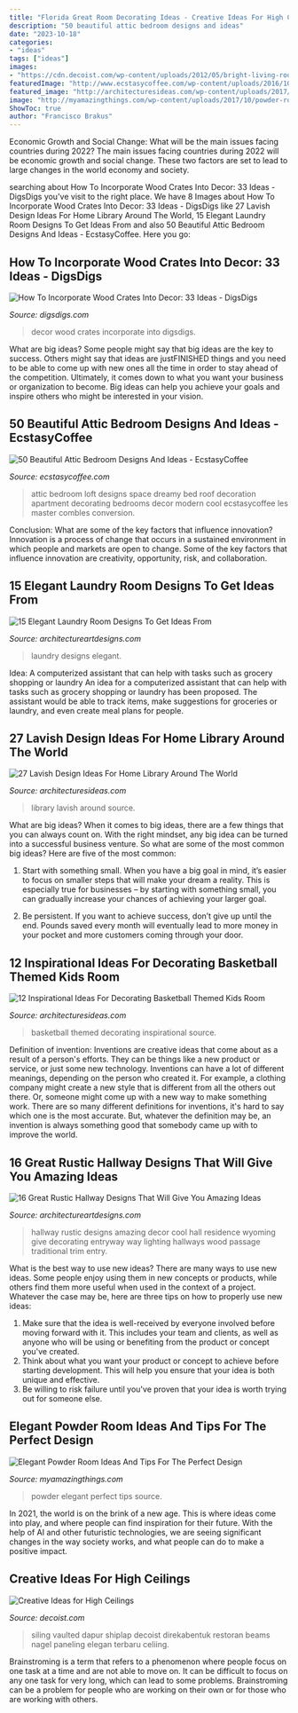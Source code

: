 ```yaml
---
title: "Florida Great Room Decorating Ideas - Creative Ideas For High Ceilings"
description: "50 beautiful attic bedroom designs and ideas"
date: "2023-10-18"
categories:
- "ideas"
tags: ["ideas"]
images:
- "https://cdn.decoist.com/wp-content/uploads/2012/05/bright-living-room-with-high-ceiling.jpg"
featuredImage: "http://www.ecstasycoffee.com/wp-content/uploads/2016/10/dreamy-loft-room.jpg"
featured_image: "http://architecturesideas.com/wp-content/uploads/2017/06/6-11.jpg"
image: "http://myamazingthings.com/wp-content/uploads/2017/10/powder-room-3-.jpg"
ShowToc: true
author: "Francisco Brakus"
---
```



Economic Growth and Social Change: What will be the main issues facing countries during 2022?
The main issues facing countries during 2022 will be economic growth and social change. These two factors are set to lead to large changes in the world economy and society.

	

		
searching about How To Incorporate Wood Crates Into Decor: 33 Ideas - DigsDigs you've visit to the right place. We have 8 Images about How To Incorporate Wood Crates Into Decor: 33 Ideas - DigsDigs like 27 Lavish Design Ideas For Home Library Around The World, 15 Elegant Laundry Room Designs To Get Ideas From and also 50 Beautiful Attic Bedroom Designs And Ideas - EcstasyCoffee. Here you go:
		
    
## How To Incorporate Wood Crates Into Decor: 33 Ideas - DigsDigs

<img loading=lazy src="https://www.digsdigs.com/photos/how-to-incorporate-wood-crates-into-decor-ideas-12.jpg" onerror="this.onerror=null;this.src='https://tse1.mm.bing.net/th?id=OIP.IuaTy1o8GpnbpjQEgMQkrwHaKX&amp;pid=15.1';" alt="How To Incorporate Wood Crates Into Decor: 33 Ideas - DigsDigs">

_Source: digsdigs.com_

>decor wood crates incorporate into digsdigs. 

	

What are big ideas?
Some people might say that big ideas are the key to success. Others might say that ideas are justFINISHED things and you need to be able to come up with new ones all the time in order to stay ahead of the competition. Ultimately, it comes down to what you want your business or organization to become. Big ideas can help you achieve your goals and inspire others who might be interested in your vision.

    
## 50 Beautiful Attic Bedroom Designs And Ideas - EcstasyCoffee

<img loading=lazy src="http://www.ecstasycoffee.com/wp-content/uploads/2016/10/dreamy-loft-room.jpg" onerror="this.onerror=null;this.src='https://tse2.mm.bing.net/th?id=OIP.6qK1fGUOKj_YsZ61ed-RZQHaLI&amp;pid=15.1';" alt="50 Beautiful Attic Bedroom Designs And Ideas - EcstasyCoffee">

_Source: ecstasycoffee.com_

>attic bedroom loft designs space dreamy bed roof decoration apartment decorating bedrooms decor modern cool ecstasycoffee les master combles conversion. 

	

Conclusion: What are some of the key factors that influence innovation?
Innovation is a process of change that occurs in a sustained environment in which people and markets are open to change. Some of the key factors that influence innovation are creativity, opportunity, risk, and collaboration.

    
## 15 Elegant Laundry Room Designs To Get Ideas From

<img loading=lazy src="https://www.architectureartdesigns.com/wp-content/uploads/2014/11/15-Elegant-Laundry-Room-Designs-To-Get-Ideas-From-12-630x880.jpg" onerror="this.onerror=null;this.src='https://tse3.mm.bing.net/th?id=OIP.4XDV92Isci1UEQ-85itRQwHaKW&amp;pid=15.1';" alt="15 Elegant Laundry Room Designs To Get Ideas From">

_Source: architectureartdesigns.com_

>laundry designs elegant. 

	

Idea: A computerized assistant that can help with tasks such as grocery shopping or laundry
An idea for a computerized assistant that can help with tasks such as grocery shopping or laundry has been proposed. The assistant would be able to track items, make suggestions for groceries or laundry, and even create meal plans for people.

    
## 27 Lavish Design Ideas For Home Library Around The World

<img loading=lazy src="http://architecturesideas.com/wp-content/uploads/2017/08/17-8.jpg" onerror="this.onerror=null;this.src='https://tse4.mm.bing.net/th?id=OIP.qVy4UXofGYcs0xwbSfajZAHaE6&amp;pid=15.1';" alt="27 Lavish Design Ideas For Home Library Around The World">

_Source: architecturesideas.com_

>library lavish around source. 

	

What are big ideas?
When it comes to big ideas, there are a few things that you can always count on. With the right mindset, any big idea can be turned into a successful business venture. So what are some of the most common big ideas? Here are five of the most common:
1. Start with something small. When you have a big goal in mind, it’s easier to focus on smaller steps that will make your dream a reality. This is especially true for businesses – by starting with something small, you can gradually increase your chances of achieving your larger goal.

2. Be persistent. If you want to achieve success, don’t give up until the end. Pounds saved every month will eventually lead to more money in your pocket and more customers coming through your door.

    
## 12 Inspirational Ideas For Decorating Basketball Themed Kids Room

<img loading=lazy src="http://architecturesideas.com/wp-content/uploads/2017/06/6-11.jpg" onerror="this.onerror=null;this.src='https://tse1.mm.bing.net/th?id=OIP.r1i_o8QGCCo0awARKEha_QHaFj&amp;pid=15.1';" alt="12 Inspirational Ideas For Decorating Basketball Themed Kids Room">

_Source: architecturesideas.com_

>basketball themed decorating inspirational source. 

	

Definition of invention:
Inventions are creative ideas that come about as a result of a person's efforts. They can be things like a new product or service, or just some new technology. Inventions can have a lot of different meanings, depending on the person who created it. For example, a clothing company might create a new style that is different from all the others out there. Or, someone might come up with a new way to make something work. There are so many different definitions for inventions, it's hard to say which one is the most accurate. But, whatever the definition may be, an invention is always something good that somebody came up with to improve the world.

    
## 16 Great Rustic Hallway Designs That Will Give You Amazing Ideas

<img loading=lazy src="https://www.architectureartdesigns.com/wp-content/uploads/2015/05/16-Great-Rustic-Hallway-Designs-That-Will-Give-You-Amazing-Ideas-12-630x945.jpg" onerror="this.onerror=null;this.src='https://tse1.mm.bing.net/th?id=OIP.akzpj3-md8_oFOzwcdWO0QHaLH&amp;pid=15.1';" alt="16 Great Rustic Hallway Designs That Will Give You Amazing Ideas">

_Source: architectureartdesigns.com_

>hallway rustic designs amazing decor cool hall residence wyoming give decorating entryway way lighting hallways wood passage traditional trim entry. 

	

What is the best way to use new ideas?
There are many ways to use new ideas. Some people enjoy using them in new concepts or products, while others find them more useful when used in the context of a project. Whatever the case may be, here are three tips on how to properly use new ideas:
1. Make sure that the idea is well-received by everyone involved before moving forward with it. This includes your team and clients, as well as anyone who will be using or benefiting from the product or concept you've created.
2. Think about what you want your product or concept to achieve before starting development. This will help you ensure that your idea is both unique and effective.
3. Be willing to risk failure until you've proven that your idea is worth trying out for someone else.

    
## Elegant Powder Room Ideas And Tips For The Perfect Design

<img loading=lazy src="http://myamazingthings.com/wp-content/uploads/2017/10/powder-room-3-.jpg" onerror="this.onerror=null;this.src='https://tse1.mm.bing.net/th?id=OIP.GeoB7LDJx8mRkSKZQQefpAHaLH&amp;pid=15.1';" alt="Elegant Powder Room Ideas And Tips For The Perfect Design">

_Source: myamazingthings.com_

>powder elegant perfect tips source. 

	

In 2021, the world is on the brink of a new age. This is where ideas come into play, and where people can find inspiration for their future. With the help of AI and other futuristic technologies, we are seeing significant changes in the way society works, and what people can do to make a positive impact.

    
## Creative Ideas For High Ceilings

<img loading=lazy src="https://cdn.decoist.com/wp-content/uploads/2012/05/bright-living-room-with-high-ceiling.jpg" onerror="this.onerror=null;this.src='https://tse2.mm.bing.net/th?id=OIP.9Awf5jE5XcMi6g60HLLFYQHaLH&amp;pid=15.1';" alt="Creative Ideas for High Ceilings">

_Source: decoist.com_

>siling vaulted dapur shiplap decoist direkabentuk restoran beams nagel paneling elegan terbaru celiing. 

	

Brainstroming is a term that refers to a phenomenon where people focus on one task at a time and are not able to move on. It can be difficult to focus on any one task for very long, which can lead to some problems. Brainstroming can be a problem for people who are working on their own or for those who are working with others.

